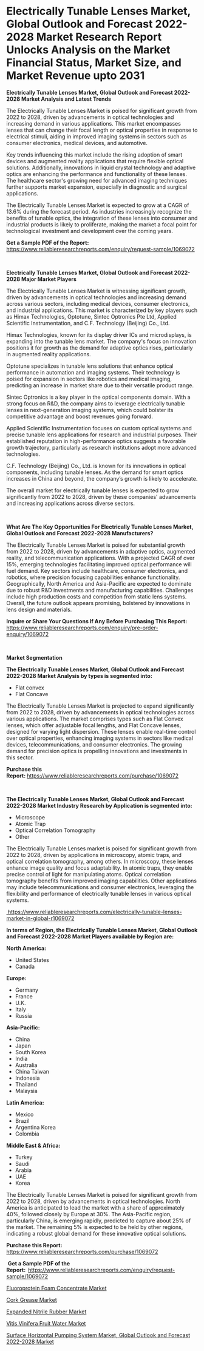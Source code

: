<p><h1>Electrically Tunable Lenses Market, Global Outlook and Forecast 2022-2028 Market Research Report Unlocks Analysis on the Market Financial Status, Market Size, and Market Revenue upto 2031</h1></p><p><strong>Electrically Tunable Lenses Market, Global Outlook and Forecast 2022-2028 Market Analysis and Latest Trends</strong></p>
<p><p>The Electrically Tunable Lenses Market is poised for significant growth from 2022 to 2028, driven by advancements in optical technologies and increasing demand in various applications. This market encompasses lenses that can change their focal length or optical properties in response to electrical stimuli, aiding in improved imaging systems in sectors such as consumer electronics, medical devices, and automotive.</p><p>Key trends influencing this market include the rising adoption of smart devices and augmented reality applications that require flexible optical solutions. Additionally, innovations in liquid crystal technology and adaptive optics are enhancing the performance and functionality of these lenses. The healthcare sector's growing need for advanced imaging techniques further supports market expansion, especially in diagnostic and surgical applications.</p><p>The Electrically Tunable Lenses Market is expected to grow at a CAGR of 13.6% during the forecast period. As industries increasingly recognize the benefits of tunable optics, the integration of these lenses into consumer and industrial products is likely to proliferate, making the market a focal point for technological investment and development over the coming years.</p></p>
<p><strong>Get a Sample PDF of the Report:&nbsp;</strong> <a href="https://www.reliableresearchreports.com/enquiry/request-sample/1069072">https://www.reliableresearchreports.com/enquiry/request-sample/1069072</a></p>
<p>&nbsp;</p>
<p><strong>Electrically Tunable Lenses Market, Global Outlook and Forecast 2022-2028 Major Market Players</strong></p>
<p><p>The Electrically Tunable Lenses Market is witnessing significant growth, driven by advancements in optical technologies and increasing demand across various sectors, including medical devices, consumer electronics, and industrial applications. This market is characterized by key players such as Himax Technologies, Optotune, Sintec Optronics Pte Ltd, Applied Scientific Instrumentation, and C.F. Technology (Beijing) Co., Ltd.</p><p>Himax Technologies, known for its display driver ICs and microdisplays, is expanding into the tunable lens market. The company's focus on innovation positions it for growth as the demand for adaptive optics rises, particularly in augmented reality applications.</p><p>Optotune specializes in tunable lens solutions that enhance optical performance in automation and imaging systems. Their technology is poised for expansion in sectors like robotics and medical imaging, predicting an increase in market share due to their versatile product range.</p><p>Sintec Optronics is a key player in the optical components domain. With a strong focus on R&D, the company aims to leverage electrically tunable lenses in next-generation imaging systems, which could bolster its competitive advantage and boost revenues going forward.</p><p>Applied Scientific Instrumentation focuses on custom optical systems and precise tunable lens applications for research and industrial purposes. Their established reputation in high-performance optics suggests a favorable growth trajectory, particularly as research institutions adopt more advanced technologies.</p><p>C.F. Technology (Beijing) Co., Ltd. is known for its innovations in optical components, including tunable lenses. As the demand for smart optics increases in China and beyond, the company’s growth is likely to accelerate.</p><p>The overall market for electrically tunable lenses is expected to grow significantly from 2022 to 2028, driven by these companies' advancements and increasing applications across diverse sectors.</p></p>
<p>&nbsp;</p>
<p><strong>What Are The Key Opportunities For Electrically Tunable Lenses Market, Global Outlook and Forecast 2022-2028 Manufacturers?</strong></p>
<p><p>The Electrically Tunable Lenses Market is poised for substantial growth from 2022 to 2028, driven by advancements in adaptive optics, augmented reality, and telecommunication applications. With a projected CAGR of over 15%, emerging technologies facilitating improved optical performance will fuel demand. Key sectors include healthcare, consumer electronics, and robotics, where precision focusing capabilities enhance functionality. Geographically, North America and Asia-Pacific are expected to dominate due to robust R&D investments and manufacturing capabilities. Challenges include high production costs and competition from static lens systems. Overall, the future outlook appears promising, bolstered by innovations in lens design and materials.</p></p>
<p><strong>Inquire or Share Your Questions If Any Before Purchasing This Report:</strong> <a href="https://www.reliableresearchreports.com/enquiry/pre-order-enquiry/1069072">https://www.reliableresearchreports.com/enquiry/pre-order-enquiry/1069072</a></p>
<p>&nbsp;</p>
<p><strong>Market Segmentation</strong></p>
<p><strong>The Electrically Tunable Lenses Market, Global Outlook and Forecast 2022-2028 Market Analysis by types is segmented into:</strong></p>
<p><ul><li>Flat convex</li><li>Flat Concave</li></ul></p>
<p><p>The Electrically Tunable Lenses Market is projected to expand significantly from 2022 to 2028, driven by advancements in optical technologies across various applications. The market comprises types such as Flat Convex lenses, which offer adjustable focal lengths, and Flat Concave lenses, designed for varying light dispersion. These lenses enable real-time control over optical properties, enhancing imaging systems in sectors like medical devices, telecommunications, and consumer electronics. The growing demand for precision optics is propelling innovations and investments in this sector.</p></p>
<p><strong>Purchase this Report:&nbsp;</strong><a href="https://www.reliableresearchreports.com/purchase/1069072">https://www.reliableresearchreports.com/purchase/1069072</a></p>
<p>&nbsp;</p>
<p><strong>The Electrically Tunable Lenses Market, Global Outlook and Forecast 2022-2028 Market Industry Research by Application is segmented into:</strong></p>
<p><ul><li>Microscope</li><li>Atomic Trap</li><li>Optical Correlation Tomography</li><li>Other</li></ul></p>
<p><p>The Electrically Tunable Lenses market is poised for significant growth from 2022 to 2028, driven by applications in microscopy, atomic traps, and optical correlation tomography, among others. In microscopy, these lenses enhance image quality and focus adaptability. In atomic traps, they enable precise control of light for manipulating atoms. Optical correlation tomography benefits from improved imaging capabilities. Other applications may include telecommunications and consumer electronics, leveraging the flexibility and performance of electrically tunable lenses in various optical systems.</p></p>
<p><a href="https://www.reliableresearchreports.com/electrically-tunable-lenses-market-in-global-r1069072">&nbsp;https://www.reliableresearchreports.com/electrically-tunable-lenses-market-in-global-r1069072</a></p>
<p><strong>In terms of Region, the Electrically Tunable Lenses Market, Global Outlook and Forecast 2022-2028 Market Players available by Region are:</strong></p>
<p>
    <p> <strong> North America: </strong>
        <ul>
            <li>United States</li>
            <li>Canada</li>
        </ul>
        </p> 
    <p> <strong> Europe: </strong>
        <ul>
            <li>Germany</li>
            <li>France</li>
            <li>U.K.</li>
            <li>Italy</li>
            <li>Russia</li>
        </ul>
        </p> 
    <p> <strong> Asia-Pacific: </strong>
        <ul>
            <li>China</li>
            <li>Japan</li>
            <li>South Korea</li>
            <li>India</li>
            <li>Australia</li>
            <li>China Taiwan</li>
            <li>Indonesia</li>
            <li>Thailand</li>
            <li>Malaysia</li>
        </ul>
        </p> 
    <p> <strong> Latin America: </strong>
        <ul>
            <li>Mexico</li>
            <li>Brazil</li>
            <li>Argentina Korea</li>
            <li>Colombia</li>
        </ul>
        </p> 
    <p> <strong> Middle East & Africa: </strong>
        <ul>
            <li>Turkey</li>
            <li>Saudi</li>
            <li>Arabia</li>
            <li>UAE</li>
            <li>Korea</li>
        </ul>
    </p>
    </p>
<p><p>The Electrically Tunable Lenses Market is poised for significant growth from 2022 to 2028, driven by advancements in optical technologies. North America is anticipated to lead the market with a share of approximately 40%, followed closely by Europe at 30%. The Asia-Pacific region, particularly China, is emerging rapidly, predicted to capture about 25% of the market. The remaining 5% is expected to be held by other regions, indicating a robust global demand for these innovative optical solutions.</p></p>
<p><strong>Purchase this Report: </strong><a href="https://www.reliableresearchreports.com/purchase/1069072">https://www.reliableresearchreports.com/purchase/1069072</a></p>
<p>&nbsp;<strong>Get a Sample PDF of the Report:&nbsp;&nbsp;</strong><a href="https://www.reliableresearchreports.com/enquiry/request-sample/1069072">https://www.reliableresearchreports.com/enquiry/request-sample/1069072</a></p>
<p><strong></strong></p>
<p><p><a href="https://medium.com/@luke.russell779/this-report-aims-to-deliver-an-in-depth-analysis-of-the-global-fluoroprotein-foam-concentrate-354fa029a6b7">Fluoroprotein Foam Concentrate Market</a></p><p><a href="https://medium.com/@luke.russell779/the-cork-grease-market-prioritizes-cost-control-and-efficiency-enhancement-8e7dd2c04a3e">Cork Grease Market</a></p><p><a href="https://www.linkedin.com/pulse/expanded-nitrile-rubber-market-growth-segmentation-regional-vxh4c?trackingId=741QqCEuR%2FuDXyOCvrHu%2FQ%3D%3D">Expanded Nitrile Rubber Market</a></p><p><a href="https://issuu.com/reportprime-2/docs/vitis-vinifera-fruit-water-market-s_a017e83609c4a6">Vitis Vinifera Fruit Water Market</a></p><p><a href="https://github.com/BesaLoshi2000/Market-Research-Report-List-1/blob/main/surface-horizontal-pumping-system-market-global-outlook-and-forecast-2022-2028-market.md">Surface Horizontal Pumping System Market, Global Outlook and Forecast 2022-2028 Market</a></p></p>